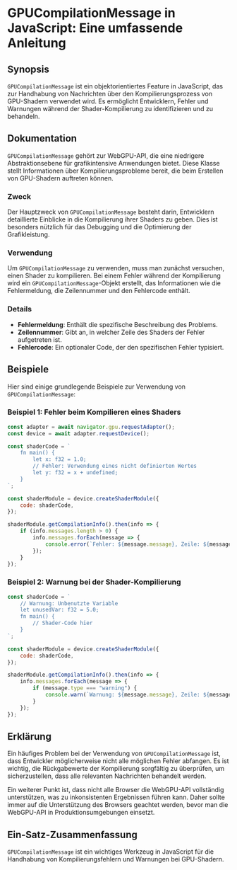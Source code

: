 <!--
Meta Description: # GPUCompilationMessage in JavaScript: Eine umfassende Anleitung ## Synopsis `GPUCompilationMessage` ist ein objektorientiertes Feature in JavaScript,...
Meta Keywords: die, gpucompilationmessage, der, message, fehler
-->

# GPUCompilationMessage in JavaScript: Eine umfassende Anleitung

## Synopsis
`GPUCompilationMessage` ist ein objektorientiertes Feature in JavaScript, das zur Handhabung von Nachrichten über den Kompilierungsprozess von GPU-Shadern verwendet wird. Es ermöglicht Entwicklern, Fehler und Warnungen während der Shader-Kompilierung zu identifizieren und zu behandeln.

## Dokumentation
`GPUCompilationMessage` gehört zur WebGPU-API, die eine niedrigere Abstraktionsebene für grafikintensive Anwendungen bietet. Diese Klasse stellt Informationen über Kompilierungsprobleme bereit, die beim Erstellen von GPU-Shadern auftreten können. 

### Zweck
Der Hauptzweck von `GPUCompilationMessage` besteht darin, Entwicklern detaillierte Einblicke in die Kompilierung ihrer Shaders zu geben. Dies ist besonders nützlich für das Debugging und die Optimierung der Grafikleistung.

### Verwendung
Um `GPUCompilationMessage` zu verwenden, muss man zunächst versuchen, einen Shader zu kompilieren. Bei einem Fehler während der Kompilierung wird ein `GPUCompilationMessage`-Objekt erstellt, das Informationen wie die Fehlermeldung, die Zeilennummer und den Fehlercode enthält.

### Details
- **Fehlermeldung**: Enthält die spezifische Beschreibung des Problems.
- **Zeilennummer**: Gibt an, in welcher Zeile des Shaders der Fehler aufgetreten ist.
- **Fehlercode**: Ein optionaler Code, der den spezifischen Fehler typisiert.

## Beispiele
Hier sind einige grundlegende Beispiele zur Verwendung von `GPUCompilationMessage`:

### Beispiel 1: Fehler beim Kompilieren eines Shaders
```javascript
const adapter = await navigator.gpu.requestAdapter();
const device = await adapter.requestDevice();

const shaderCode = `
    fn main() {
        let x: f32 = 1.0;
        // Fehler: Verwendung eines nicht definierten Wertes
        let y: f32 = x + undefined;
    }
`;

const shaderModule = device.createShaderModule({
    code: shaderCode,
});

shaderModule.getCompilationInfo().then(info => {
    if (info.messages.length > 0) {
        info.messages.forEach(message => {
            console.error(`Fehler: ${message.message}, Zeile: ${message.lineNumber}`);
        });
    }
});
```

### Beispiel 2: Warnung bei der Shader-Kompilierung
```javascript
const shaderCode = `
    // Warnung: Unbenutzte Variable
    let unusedVar: f32 = 5.0;
    fn main() {
        // Shader-Code hier
    }
`;

const shaderModule = device.createShaderModule({
    code: shaderCode,
});

shaderModule.getCompilationInfo().then(info => {
    info.messages.forEach(message => {
        if (message.type === "warning") {
            console.warn(`Warnung: ${message.message}, Zeile: ${message.lineNumber}`);
        }
    });
});
```

## Erklärung
Ein häufiges Problem bei der Verwendung von `GPUCompilationMessage` ist, dass Entwickler möglicherweise nicht alle möglichen Fehler abfangen. Es ist wichtig, die Rückgabewerte der Kompilierung sorgfältig zu überprüfen, um sicherzustellen, dass alle relevanten Nachrichten behandelt werden.

Ein weiterer Punkt ist, dass nicht alle Browser die WebGPU-API vollständig unterstützen, was zu inkonsistenten Ergebnissen führen kann. Daher sollte immer auf die Unterstützung des Browsers geachtet werden, bevor man die WebGPU-API in Produktionsumgebungen einsetzt.

## Ein-Satz-Zusammenfassung
`GPUCompilationMessage` ist ein wichtiges Werkzeug in JavaScript für die Handhabung von Kompilierungsfehlern und Warnungen bei GPU-Shadern.